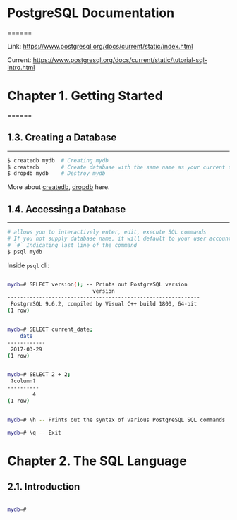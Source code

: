 # PostgreSQL Documentation
======

Link: https://www.postgresql.org/docs/current/static/index.html

Current: https://www.postgresql.org/docs/current/static/tutorial-sql-intro.html

# Chapter 1. Getting Started
======

## 1.3. Creating a Database
------

```bash
$ createdb mydb  # Creating mydb
$ createdb       # Create database with the same name as your current user name
$ dropdb mydb    # Destroy mydb
```

More about [createdb], [dropdb] here.

[createdb]: https://www.postgresql.org/docs/current/static/app-createdb.html
[dropdb]: https://www.postgresql.org/docs/current/static/app-dropdb.html

## 1.4. Accessing a Database
------

```bash
# allows you to interactively enter, edit, execute SQL commands
# If you not supply database name, it will default to your user account name
# `#` Indicating last line of the command
$ psql mydb
```

Inside `psql` cli:

```bash

mydb=# SELECT version(); -- Prints out PostgreSQL version
                           version
-------------------------------------------------------------
 PostgreSQL 9.6.2, compiled by Visual C++ build 1800, 64-bit
(1 row)


mydb=# SELECT current_date;
    date
------------
 2017-03-29
(1 row)


mydb=# SELECT 2 + 2;
 ?column?
----------
        4
(1 row)


mydb=# \h -- Prints out the syntax of various PostgreSQL SQL commands

mydb=# \q -- Exit


```

# Chapter 2. The SQL Language

## 2.1. Introduction

```bash

mydb=# 
```
